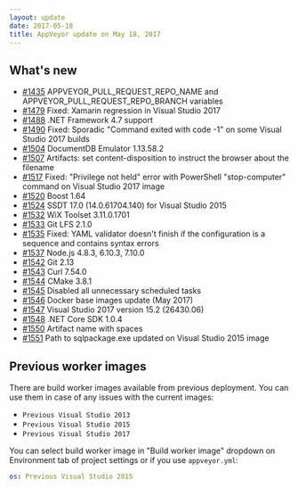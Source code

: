 ```yaml
---
layout: update
date: 2017-05-18
title: AppVeyor update on May 18, 2017
---
```


## What's new

* [#1435](https://github.com/appveyor/ci/issues/1435) APPVEYOR_PULL_REQUEST_REPO_NAME and APPVEYOR_PULL_REQUEST_REPO_BRANCH variables
* [#1479](https://github.com/appveyor/ci/issues/1479) Fixed: Xamarin regression in Visual Studio 2017
* [#1488](https://github.com/appveyor/ci/issues/1488) .NET Framework 4.7 support
* [#1490](https://github.com/appveyor/ci/issues/1490) Fixed: Sporadic "Command exited with code -1" on some Visual Studio 2017 builds
* [#1504](https://github.com/appveyor/ci/issues/1504) DocumentDB Emulator 1.13.58.2
* [#1507](https://github.com/appveyor/ci/issues/1507) Artifacts: set content-disposition to instruct the browser about the filename
* [#1517](https://github.com/appveyor/ci/issues/1517) Fixed: "Privilege not held" error with PowerShell "stop-computer" command on Visual Studio 2017 image
* [#1520](https://github.com/appveyor/ci/issues/1520) Boost 1.64
* [#1524](https://github.com/appveyor/ci/issues/1524) SSDT 17.0 (14.0.61704.140) for Visual Studio 2015
* [#1532](https://github.com/appveyor/ci/issues/1532) WiX Toolset 3.11.0.1701
* [#1533](https://github.com/appveyor/ci/issues/1533) Git LFS 2.1.0
* [#1535](https://github.com/appveyor/ci/issues/1535) Fixed: YAML validator doesn't finish if the configuration is a sequence and contains syntax errors
* [#1537](https://github.com/appveyor/ci/issues/1537) Node.js 4.8.3, 6.10.3, 7.10.0
* [#1542](https://github.com/appveyor/ci/issues/1542) Git 2.13
* [#1543](https://github.com/appveyor/ci/issues/1543) Curl 7.54.0
* [#1544](https://github.com/appveyor/ci/issues/1544) CMake 3.8.1
* [#1545](https://github.com/appveyor/ci/issues/1545) Disabled all unnecessary scheduled tasks
* [#1546](https://github.com/appveyor/ci/issues/1546) Docker base images update (May 2017)
* [#1547](https://github.com/appveyor/ci/issues/1547) Visual Studio 2017 version 15.2 (26430.06)
* [#1548](https://github.com/appveyor/ci/issues/1548) .NET Core SDK 1.0.4
* [#1550](https://github.com/appveyor/ci/issues/1550) Artifact name with spaces
* [#1551](https://github.com/appveyor/ci/issues/1551) Path to sqlpackage.exe updated on Visual Studio 2015 image


## Previous worker images

There are build worker images available from previous deployment. You can use them in case of any issues with the current images:

* `Previous Visual Studio 2013`
* `Previous Visual Studio 2015`
* `Previous Visual Studio 2017`

You can select build worker image in "Build worker image" dropdown on Environment tab of project settings or if you use `appveyor.yml`:

```yaml
os: Previous Visual Studio 2015
```
